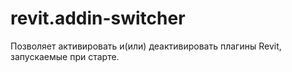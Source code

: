 # revit.addin-switcher
Позволяет активировать и(или) деактивировать плагины Revit, запускаемые при старте.
